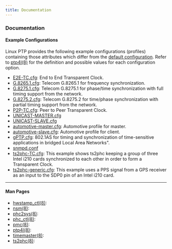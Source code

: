 ```yaml
---
title: Documentation
---
```


### Documentation

#### Example Configurations

Linux PTP provides the following example configurations (profiles) containing those attributes which differ from the [default configuration](/documentation/default). Refer to [ptp4l(8)](https://github.com/richardcochran/linuxptp/blob/45f23047d22a3ab9ca0786a34d604405780cbb89/ptp4l.8) for the definition and possible values for each configuration option.

* [E2E-TC.cfg](https://github.com/richardcochran/linuxptp/blob/master/configs/E2E-TC.cfg): End to End Transparent Clock.
* [G.8265.1.cfg](https://github.com/richardcochran/linuxptp/blob/master/configs/G.8265.1.cfg): Telecom G.8265.1 for frequency synchronization.
* [G.8275.1.cfg](https://github.com/richardcochran/linuxptp/blob/master/configs/G.8275.1.cfg): Telecom G.8275.1 for phase/time synchronization with full timing support from the network.
* [G.8275.2.cfg](https://github.com/richardcochran/linuxptp/blob/master/configs/G.8275.2.cfg): Telecom G.8275.2 for time/phase synchronization with partial timing support from the network.
* [P2P-TC.cfg](https://github.com/richardcochran/linuxptp/blob/master/configs/P2P-TC.cfg): Peer to Peer Transparent Clock.
* [UNICAST-MASTER.cfg](https://github.com/richardcochran/linuxptp/blob/master/configs/UNICAST-MASTER.cfg)
* [UNICAST-SLAVE.cfg](https://github.com/richardcochran/linuxptp/blob/master/configs/UNICAST-SLAVE.cfg)
* [automotive-master.cfg](https://github.com/richardcochran/linuxptp/blob/master/configs/automotive-master.cfg): Automotive profile for master.
* [automotive-slave.cfg](https://github.com/richardcochran/linuxptp/blob/master/configs/automotive-slave.cfg): Automotive profile for client.
* [gPTP.cfg](https://github.com/richardcochran/linuxptp/blob/master/configs/gPTP.cfg): 802.1AS for timing and synchronization of time-sensitive applications in bridged Local Area Networks". 
* [snmpd.conf](https://github.com/richardcochran/linuxptp/blob/master/configs/snmpd.conf)
* [ts2phc-TC.cfg](https://github.com/richardcochran/linuxptp/blob/master/configs/ts2phc-TC.cfg): This example shows ts2phc keeping a group of three Intel i210 cards
synchronized to each other in order to form a Transparent Clock.
* [ts2phc-generic.cfg](https://github.com/richardcochran/linuxptp/blob/master/configs/ts2phc-generic.cfg): This example uses a PPS signal from a GPS receiver as an input to the SDP0 pin of an Intel i210 card.

* * *

#### Man Pages

* [hwstamp_ctl(8)](https://github.com/richardcochran/linuxptp/blob/master/hwstamp_ctl.8): 
* [nsm(8)](https://github.com/richardcochran/linuxptp/blob/master/nsm.8): 
* [phc2sys(8)](https://github.com/richardcochran/linuxptp/blob/master/phc2sys.8): 
* [phc_ctl(8)](https://github.com/richardcochran/linuxptp/blob/master/phc_ctl.8): 
* [pmc(8)](https://github.com/richardcochran/linuxptp/blob/master/pmc.8): 
* [ptp4l(8)](https://github.com/richardcochran/linuxptp/blob/master/ptp4l.8): 
* [timemaster(8)](https://github.com/richardcochran/linuxptp/blob/master/timemaster.8): 
* [ts2phc(8)](https://github.com/richardcochran/linuxptp/blob/master/ts2phc.8): 